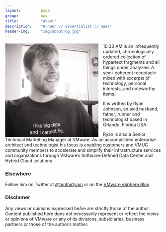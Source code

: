 ```yaml
---
layout:         page
group:          nav
title:          "About"
description:    "Runner // Essentialist // Geek"
header-img:     "img/about-bg.jpg"
---
```


<img src="/img/me.jpg" align="left" style="PADDING-RIGHT: 15px" title="Ryan Johnson">10:30 AM is an infrequently updated, chronologically ordered collection of hypertext fragments and all things under analyzed. A semi-coherent receptacle mixed with excerpts of technology, personal interests, and noteworthy items.

It is written by Ryan Johnson, an avid husband, father, runner and technologist based in Orlando, Florida USA.

Ryan is also a Senior Technical Marketing Manager at VMware. As an accomplished enterprise architect and technologist his focus is enabling customers and VMUG community members to accelerate and simplify their infrastructure services and organizations through VMware’s Software-Defined Data Center and Hybrid Cloud solutions</p>

<h3>Elsewhere</h3>

Follow him on Twitter at <a href="http://twitter.com/tenthirtyam" title="@tenthirtyam" target="_blank">@tenthirtyam</a> or on the <a href="http://blogs.vmware.com/vsphere" title="VMware vSphere Blog" target="_blank">VMware vSphere Blog</a>.

<h3>Disclamer</h3>

Any views or opinions expressed heåre are strictly those of the author. Content published here does not necessarily represent or reflect the views or opinions of VMware or any of its divisions, subsidiaries, business partners or those of the author’s mother.
